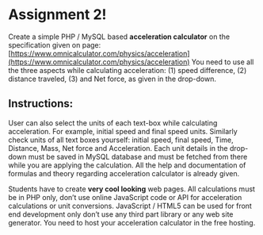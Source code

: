 # Assignment 2!

Create  a  simple  PHP  /  MySQL  based  **acceleration  calculator**  on  the  specification  given  on  page: [https://www.omnicalculator.com/physics/acceleration](https://www.omnicalculator.com/physics/acceleration)
You  need  to  use  all  the  three  aspects  while  calculating  acceleration:  (1)  speed  difference,  (2)  distance  traveled,  (3)  and Net  force,  as  given  in  the  drop-down.


## Instructions:

User can also select the units of each text-box while calculating acceleration. For example, initial speed and final speed units.
Similarly  check  units  of  all  text  boxes  yourself:  initial  speed,  final  speed,  Time,  Distance,  Mass, Net  force  and  Acceleration.  Each  unit  details  in  the  drop-down  must  be  saved  in  MySQL database  and  must  be  fetched  from  there  while  you  are  applying  the  calculation.  All  the  help and  documentation  of  formulas  and  theory  regarding  acceleration  calculator  is  already  given.

Students  have  to  create  **very  cool  looking** web  pages.  All  calculations  must  be  in  PHP only,  don’t  use  online  JavaScript  code  or  API  for  acceleration  calculations  or  unit  conversions. JavaScript  /  HTML5  can  be  used  for  front  end  development  only  don’t  use  any  third  part  library or  any  web  site  generator.  You  need  to  host  your  acceleration  calculator  in  the  free  hosting.